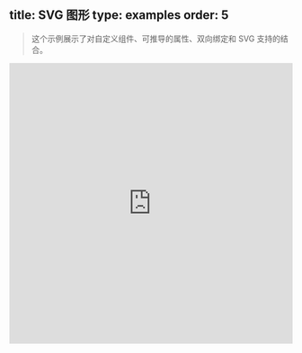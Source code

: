 title: SVG 图形
type: examples
order: 5
---

> 这个示例展示了对自定义组件、可推导的属性、双向绑定和 SVG 支持的结合。

<iframe width="100%" height="500" src="http://jsfiddle.net/yyx990803/36ew1g5c/embedded/result,html,js,css" allowfullscreen="allowfullscreen" frameborder="0"></iframe>